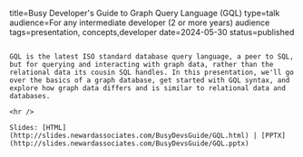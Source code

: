 title=Busy Developer's Guide to Graph Query Language (GQL)
type=talk
audience=For any intermediate developer (2 or more years) audience
tags=presentation, concepts,developer
date=2024-05-30
status=published
~~~~~~

GQL is the latest ISO standard database query language, a peer to SQL, but for querying and interacting with graph data, rather than the relational data its cousin SQL handles. In this presentation, we'll go over the basics of a graph database, get started with GQL syntax, and explore how graph data differs and is similar to relational data and databases.
    
<hr />

Slides: [HTML](http://slides.newardassociates.com/BusyDevsGuide/GQL.html) | [PPTX](http://slides.newardassociates.com/BusyDevsGuide/GQL.pptx)
